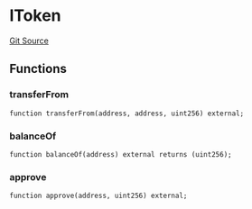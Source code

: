 # IToken
[Git Source](https://github.com/kassandraoftroy/erc5564-contracts/blob/838a3a1db6fd0665dd26315f162e0a3c9f8ffbea/src/interfaces/IToken.sol)


## Functions
### transferFrom


```solidity
function transferFrom(address, address, uint256) external;
```

### balanceOf


```solidity
function balanceOf(address) external returns (uint256);
```

### approve


```solidity
function approve(address, uint256) external;
```

